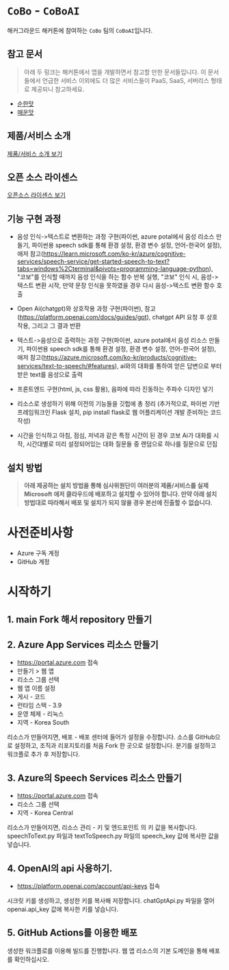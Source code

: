 # `CoBo` - `CoBoAI`

해커그라운드 해커톤에 참여하는 `CoBo` 팀의 `CoBoAI`입니다.

## 참고 문서

> 아래 두 링크는 해커톤에서 앱을 개발하면서 참고할 만한 문서들입니다. 이 문서들에서 언급한 서비스 이외에도 더 많은 서비스들이 PaaS, SaaS, 서버리스 형태로 제공되니 참고하세요.

- [순한맛](./REFERENCES_BASIC.md)
- [매운맛](./REFERENCES_ADVANCED.md)

## 제품/서비스 소개

<!-- 아래 링크는 지우지 마세요 -->
[제품/서비스 소개 보기](TOPIC.md)
<!-- 위 링크는 지우지 마세요 -->

## 오픈 소스 라이센스

<!-- 아래 링크는 지우지 마세요 -->
[오픈소스 라이센스 보기](./LICENSE)
<!-- 위 링크는 지우지 마세요 -->

## 기능 구현 과정

- 음성 인식->텍스트로 변환하는 과정 구현(파이썬, azure potal에서 음성 리소스 만들기, 파이썬용 speech sdk를 통해 환경 설정, 환경 변수 설정, 언어-한국어 설정), 애저 참고(https://learn.microsoft.com/ko-kr/azure/cognitive-services/speech-service/get-started-speech-to-text?tabs=windows%2Cterminal&pivots=programming-language-python), "코보"를 인식할 때까지 음성 인식을 하는 함수 반복 실행, "코보" 인식 시, 음성->텍스트 변환 시작, 만약 문장 인식을 못하였을 경우 다시 음성->텍스트 변환 함수 호출

- Open Ai(chatgpt)와 상호작용 과정 구현(파이썬), 참고(https://platform.openai.com/docs/guides/gpt), chatgpt API 요청 후 상호작용, 그리고 그 결과 반환

- 텍스트->음성으로 출력하는 과정 구현(파이썬, azure potal에서 음성 리소스 만들기, 파이썬용 speech sdk를 통해 환경 설정, 환경 변수 설정, 언어-한국어 설정), 애저 참고(https://azure.microsoft.com/ko-kr/products/cognitive-services/text-to-speech/#features), ai와의 대화를 통하여 얻은 답변으로 부터 받은 text를 음성으로 출력

- 프론트엔드 구현(html, js, css 활용), 음파에 따라 진동하는 주파수 디자인 넣기

- 리소스로 생성하기 위해 이전의 기능들을 깃헙에 총 정리 (추가적으로, 파이썬 기반 프레임워크인 Flask 설치, pip install flask로 웹 어플리케이션 개발 준비하는 코드 작성)

- 시간을 인식하고 아침, 점심, 저녁과 같은 특정 시간이 된 경우 코보 Ai가 대화를 시작, 시간대별로 미리 설정되어있는 대화 질문들 중 랜덤으로 하나를 질문으로 던짐

## 설치 방법

> **아래 제공하는 설치 방법을 통해 심사위원단이 여러분의 제품/서비스를 실제 Microsoft 애저 클라우드에 배포하고 설치할 수 있어야 합니다. 만약 아래 설치 방법대로 따라해서 배포 및 설치가 되지 않을 경우 본선에 진출할 수 없습니다.**

# 사전준비사항
- Azure 구독 계정
- GitHub 계정

# 시작하기
## 1. main Fork 해서 repository 만들기

## 2. Azure App Services 리소스 만들기
- https://portal.azure.com 접속
- 만들기 > 웹 앱
- 리소스 그룹 선택
- 웹 앱 이름 설정 
- 게시 - 코드
- 런타임 스택 - 3.9
- 운영 체제 - 리눅스
- 지역 - Korea South

 리소스가 만들어지면, 배포 - 배포 센터에 들어가 설정을 수정합니다. 
소스를 GitHub으로 설정하고, 조직과 리포지토리를 처음 Fork 한 곳으로 설정합니다. 
분기를 설정하고 워크플로 추가 후 저장합니다.

## 3. Azure의 Speech Services 리소스 만들기
- https://portal.azure.com 접속
- 리소스 그룹 선택
- 지역 - Korea Central

 리소스가 만들어지면, 리소스 관리 - 키 및 엔드포인트 의 키 값을 복사합니다. 
speechToText.py 파일과 textToSpeech.py 파일의 speech_key 값에 복사한 값을 넣습니다.

## 4. OpenAI의 api 사용하기.
- https://platform.openai.com/account/api-keys 접속
  
 시크릿 키를 생성하고, 생성한 키를 복사해 저장합니다. 
chatGptApi.py 파일을 열어 openai.api_key 값에 복사한 키를 넣습니다.
 
## 5. GitHub Actions를 이용한 배포
 생성한 워크플로를 이용해 빌드를 진행합니다. 
 웹 앱 리소스의 기본 도메인을 통해 배포를 확인하십시오.
